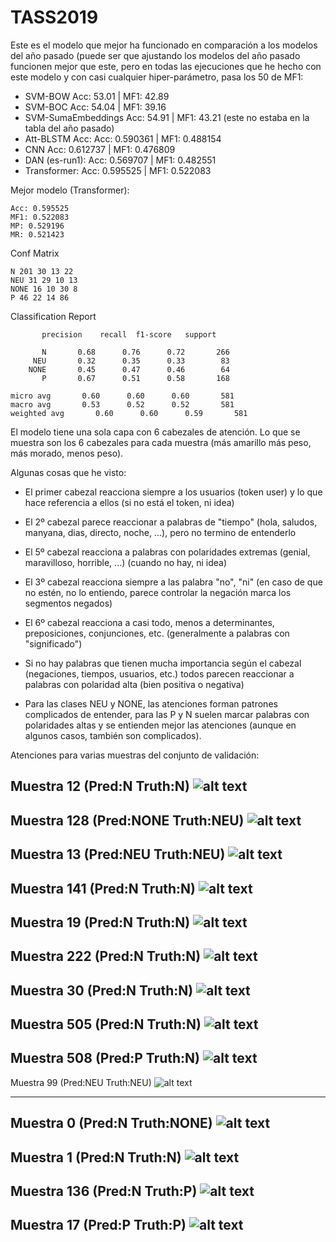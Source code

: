 # TASS2019

Este es el modelo que mejor ha funcionado en comparación a los modelos del año pasado (puede ser que ajustando los modelos del año pasado funcionen mejor que este, pero en todas las ejecuciones que he hecho con este modelo y con casi cualquier hiper-parámetro, pasa los 50 de MF1:

  * SVM-BOW  Acc: 53.01 | MF1: 42.89
  * SVM-BOC Acc: 54.04 | MF1: 39.16
  * SVM-SumaEmbeddings Acc: 54.91 | MF1: 43.21 (este no estaba en la tabla del año pasado)
  * Att-BLSTM Acc: Acc: 0.590361 | MF1: 0.488154
  * CNN Acc: 0.612737 | MF1: 0.476809
  * DAN (es-run1): Acc: 0.569707 | MF1: 0.482551
  * Transformer: Acc: 0.595525 | MF1: 0.522083


Mejor modelo (Transformer):

    Acc: 0.595525
    MF1: 0.522083
    MP: 0.529196
    MR: 0.521423
    
Conf Matrix

    N 201 30 13 22
    NEU 31 29 10 13
    NONE 16 10 30 8
    P 46 22 14 86
 
Classification Report

           precision    recall  f1-score   support

           N       0.68      0.76      0.72       266
         NEU       0.32      0.35      0.33        83
        NONE       0.45      0.47      0.46        64
           P       0.67      0.51      0.58       168

    micro avg       0.60      0.60      0.60       581
    macro avg       0.53      0.52      0.52       581
    weighted avg       0.60      0.60      0.59       581


El modelo tiene una sola capa con 6 cabezales de atención. Lo que se muestra son los 6 cabezales para cada muestra (más amarillo más peso, más morado, menos peso).

Algunas cosas que he visto:

 * El primer cabezal reacciona siempre a los usuarios (token user) y lo que hace referencia a ellos (si no está el token, ni idea)
    
 * El 2º cabezal parece reaccionar a palabras de "tiempo" (hola, saludos, manyana, dias, directo, noche, ...), pero no termino de entenderlo

 * El 5º cabezal reacciona a palabras con polaridades extremas (genial, maravilloso, horrible, ...) (cuando no hay, ni idea)
    
 * El 3º cabezal reacciona siempre a las palabra "no", "ni" (en caso de que no estén, no lo entiendo, parece controlar la negación marca los segmentos negados)
    
 * El 6º cabezal reacciona a casi todo, menos a determinantes, preposiciones, conjunciones, etc. (generalmente a palabras con "significado")

 * Si no hay palabras que tienen mucha importancia según el cabezal (negaciones, tiempos, usuarios, etc.) todos parecen reaccionar a palabras con polaridad alta (bien positiva o negativa)
 
 * Para las clases NEU y NONE, las atenciones forman patrones complicados de entender, para las P y N suelen marcar palabras con polaridades altas y se entienden mejor las atenciones (aunque en algunos casos, también son complicados).
    
    
Atenciones para varias muestras del conjunto de validación:

Muestra 12 (Pred:N Truth:N)
![alt text](https://github.com/jogonba2/TASS2019/blob/master/figures/ejemplo_12.png)
---

Muestra 128 (Pred:NONE Truth:NEU)
![alt text](https://github.com/jogonba2/TASS2019/blob/master/figures/ejemplo_128.png)
---

Muestra 13 (Pred:NEU Truth:NEU)
![alt text](https://github.com/jogonba2/TASS2019/blob/master/figures/ejemplo_13.png)
---

Muestra 141 (Pred:N Truth:N)
![alt text](https://github.com/jogonba2/TASS2019/blob/master/figures/ejemplo_141.png)
---

Muestra 19 (Pred:N Truth:N)
![alt text](https://github.com/jogonba2/TASS2019/blob/master/figures/ejemplo_19.png)
---

Muestra 222 (Pred:N Truth:N)
![alt text](https://github.com/jogonba2/TASS2019/blob/master/figures/ejemplo_222.png)
---

Muestra 30 (Pred:N Truth:N)
![alt text](https://github.com/jogonba2/TASS2019/blob/master/figures/ejemplo_30.png)
---

Muestra 505 (Pred:N Truth:N)
![alt text](https://github.com/jogonba2/TASS2019/blob/master/figures/ejemplo_505.png)
---

Muestra 508 (Pred:P Truth:N)
![alt text](https://github.com/jogonba2/TASS2019/blob/master/figures/ejemplo_508.png)
---

Muestra 99 (Pred:NEU Truth:NEU)
![alt text](https://github.com/jogonba2/TASS2019/blob/master/figures/ejemplo_99.png)

---

Muestra 0 (Pred:N Truth:NONE)
![alt text](https://github.com/jogonba2/TASS2019/blob/master/figures/ejemplo_0.png)
---

Muestra 1 (Pred:N Truth:N)
![alt text](https://github.com/jogonba2/TASS2019/blob/master/figures/ejemplo_1.png)
---

Muestra 136 (Pred:N Truth:P)
![alt text](https://github.com/jogonba2/TASS2019/blob/master/figures/ejemplo_136.png)
---

Muestra 17 (Pred:P Truth:P)
![alt text](https://github.com/jogonba2/TASS2019/blob/master/figures/ejemplo_17.png)
---
